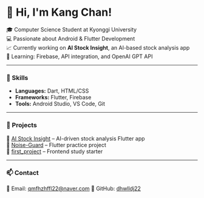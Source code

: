 # 👋 Hi, I'm Kang Chan!

🎓 Computer Science Student at Kyonggi University  
💻 Passionate about Android & Flutter Development  
📈 Currently working on **AI Stock Insight**, an AI-based stock analysis app  
🌱 Learning: Firebase, API integration, and OpenAI GPT API  

---

### 🧠 Skills
- **Languages:** Dart, HTML/CSS  
- **Frameworks:** Flutter, Firebase  
- **Tools:** Android Studio, VS Code, Git

---

### 📂 Projects
🔹 [AI Stock Insight](https://github.com/dhwlddj22/AI_Stock_Insight) – AI-driven stock analysis Flutter app  
🔹 [Noise-Guard](https://github.com/dhwlddj22/Noise-Guard) – Flutter practice project  
🔹 [first_project](https://github.com/dhwlddj22/first_project) – Frontend study starter  

---

### 📫 Contact
📧 Email: qmfhzhffl22@naver.com 
💼 GitHub: [dhwlldj22](https://github.com/dhwlldj22)
